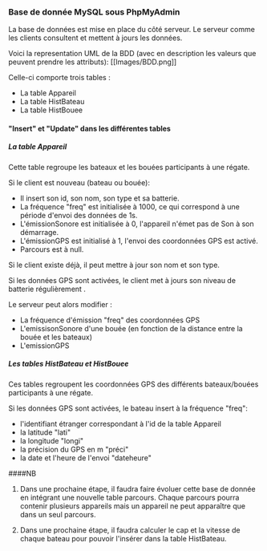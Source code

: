 ### Base de donnée MySQL sous PhpMyAdmin
La base de données est mise en place du côté serveur. Le serveur comme les clients consultent et mettent à jours les données. 

Voici la representation UML de la BDD (avec en description les valeurs que peuvent prendre les attributs):
[[Images/BDD.png]]

Celle-ci comporte trois tables :
- La table Appareil
- La table HistBateau
- La table HistBouee

#### "Insert" et "Update" dans les différentes tables
##### La table Appareil

Cette table regroupe les bateaux et les bouées participants à une régate.

Si le client est nouveau (bateau ou bouée):
- Il insert son id, son nom, son type et sa batterie. 
- La fréquence "freq" est initialisée à 1000, ce qui correspond à une période d'envoi des données de 1s. 
- L'émissionSonore est initialisée à 0, l'appareil n'émet pas de Son à son démarrage.
- L'émissionGPS est initialisé à 1, l'envoi des coordonnées GPS est activé.
- Parcours est à null.

Si le client existe déjà, il peut mettre à jour son nom et son type.

Si les données GPS sont activées, le client met à jours son niveau de batterie régulièrement . 

Le serveur peut alors modifier :
- La fréquence d'émission "freq" des coordonnées GPS
- L'emissisonSonore d'une bouée (en fonction de la distance entre la bouée et les bateaux)
- L'emissionGPS 

##### Les tables HistBateau et HistBouee

Ces tables regroupent les coordonnées GPS des différents bateaux/bouées participants à une régate.

Si les données GPS sont activées, le bateau insert à la fréquence "freq":
- l'identifiant étranger correspondant à l'id de la table Appareil
- la latitude "lati"
- la longitude "longi"
- la précision du GPS en m "préci"
- la date et l'heure de l'envoi "dateheure"

####NB
1. Dans une prochaine étape, il faudra faire évoluer cette base de donnée en intégrant une nouvelle table parcours. Chaque parcours pourra contenir plusieurs appareils mais un appareil ne peut apparaître que dans un seul parcours.

2. Dans une prochaine étape, il faudra calculer le cap et la vitesse de chaque bateau pour pouvoir l'insérer dans la table HistBateau.